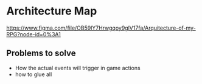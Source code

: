 # Architecture Map

https://www.figma.com/file/OB59lY7Hrwgqoy9glV17fa/Arquitecture-of-my-RPG?node-id=0%3A1

## Problems to solve

- How the actual events will trigger in game actions
- how to glue all

